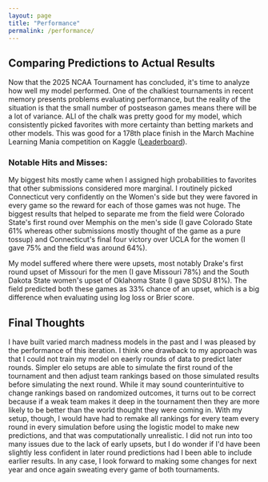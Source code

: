 ```yaml
---
layout: page
title: "Performance"
permalink: /performance/
---
```


## Comparing Predictions to Actual Results

Now that the 2025 NCAA Tournament has concluded, it's time to analyze how well my model performed. One of the chalkiest tournaments in recent memory presents problems evaluating performance, but the reality of the situation is that the small number of postseason games means there will be a lot of variance. ALl of the chalk was pretty good for my model, which consistently picked favorites with more certainty than betting markets and other models. This was good for a 178th place finish in the March Machine Learning Mania competition on Kaggle ([Leaderboard](https://www.kaggle.com/competitions/march-machine-learning-mania-2025/leaderboard)).


### Notable Hits and Misses:

My biggest hits mostly came when I assigned high probabilities to favorites that other submissions considered more marginal. I routinely picked Connecticut very confidently on the Women's side but they were favored in every game so the reward for each of those games was not huge. The biggest results that helped to separate me from the field were Colorado State's first round over Memphis on the men's side (I gave Colorado State 61% whereas other submissions mostly thought of the game as a pure tossup) and Connecticut's final four victory over UCLA for the women (I gave 75% and the field was around 64%).

My model suffered where there were upsets, most notably Drake's first round upset of Missouri for the men (I gave Missouri 78%) and the South Dakota State women's upset of Oklahoma State (I gave SDSU 81%). The field predicted both these games as 33% chance of an upset, which is a big difference when evaluating using log loss or Brier score.


## Final Thoughts

I have built varied march madness models in the past and I was pleased by the performance of this iteration. I think one drawback to my approach was that I could not train my model on eaerly rounds of data to predict later rounds. Simpler elo setups are able to simulate the first round of the tournament and then adjust team rankings based on those simulated results before simulating the next round. While it may sound counterintuitive to change rankings based on randomized outcomes, it turns out to be correct because if a weak team makes it deep in the tournament then they are more likely to be better than the world thought they were coming in. With my setup, though, I would have had to remake all rankings for every team every round in every simulation before using the logistic model to make new predictions, and that was computationally unrealistic. I did not run into too many issues due to the lack of early upsets, but I do wonder if I'd have been slightly less confident in later round predictions had I been able to include earlier results. In any case, I look forward to making some changes for next year and once again sweating every game of both tournaments.
